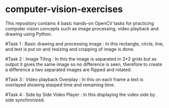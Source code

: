 # computer-vision-exercises
This repository contains 4 basic hands-on OpenCV tasks for practicing computer vision concepts such as image processing, video playback and drawing using Python.

#Task 1 : Basic drawing and processing image : In this rectangle, circle, line, and text is put on and resizing and cropping of image is done.

#Task 2 : Image Tiling : In this the image is separated in 2*2 grids but as output it gives the same image so no difference is seen, therefore to create a difference a two separated images are flipped and rotated.

#Task 3 : Video playback Overplay : In this on each frame a text is overlayed showing elasped time and remaining time.

#Task 4 : Side by Side Video Player : In this displaying the video side by side synchronized.
